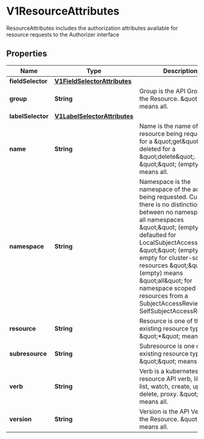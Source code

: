 

# V1ResourceAttributes

ResourceAttributes includes the authorization attributes available for resource requests to the Authorizer interface
## Properties

Name | Type | Description | Notes
------------ | ------------- | ------------- | -------------
**fieldSelector** | [**V1FieldSelectorAttributes**](V1FieldSelectorAttributes.md) |  |  [optional]
**group** | **String** | Group is the API Group of the Resource.  \&quot;*\&quot; means all. |  [optional]
**labelSelector** | [**V1LabelSelectorAttributes**](V1LabelSelectorAttributes.md) |  |  [optional]
**name** | **String** | Name is the name of the resource being requested for a \&quot;get\&quot; or deleted for a \&quot;delete\&quot;. \&quot;\&quot; (empty) means all. |  [optional]
**namespace** | **String** | Namespace is the namespace of the action being requested.  Currently, there is no distinction between no namespace and all namespaces \&quot;\&quot; (empty) is defaulted for LocalSubjectAccessReviews \&quot;\&quot; (empty) is empty for cluster-scoped resources \&quot;\&quot; (empty) means \&quot;all\&quot; for namespace scoped resources from a SubjectAccessReview or SelfSubjectAccessReview |  [optional]
**resource** | **String** | Resource is one of the existing resource types.  \&quot;*\&quot; means all. |  [optional]
**subresource** | **String** | Subresource is one of the existing resource types.  \&quot;\&quot; means none. |  [optional]
**verb** | **String** | Verb is a kubernetes resource API verb, like: get, list, watch, create, update, delete, proxy.  \&quot;*\&quot; means all. |  [optional]
**version** | **String** | Version is the API Version of the Resource.  \&quot;*\&quot; means all. |  [optional]



